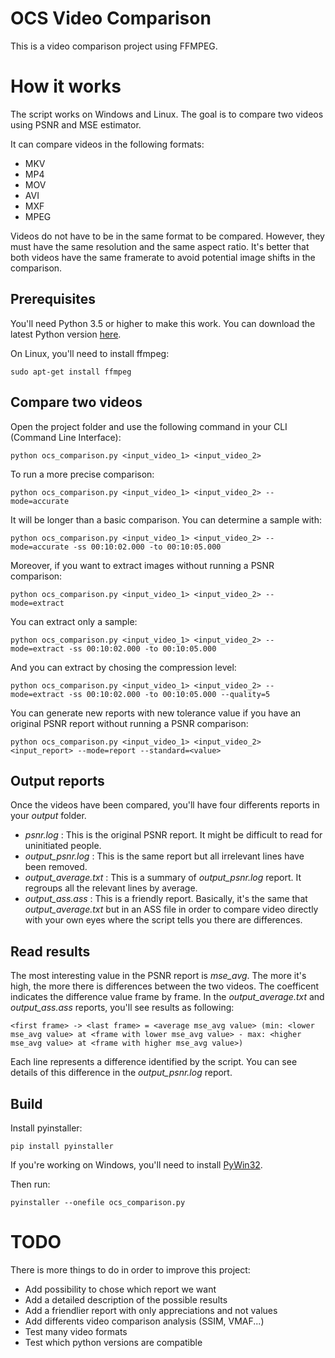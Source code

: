 # OCS Video Comparison

This is a video comparison project using FFMPEG.

# How it works

The script works on Windows and Linux.
The goal is to compare two videos using PSNR and MSE estimator.

It can compare videos in the following formats:
- MKV
- MP4
- MOV
- AVI
- MXF
- MPEG

Videos do not have to be in the same format to be compared. However, they must have the same resolution and the same aspect ratio. It's better that both videos have the same framerate to avoid potential image shifts in the comparison.

## Prerequisites

You'll need Python 3.5 or higher to make this work.
You can download the latest Python version [here](https://www.python.org/downloads/windows/).

On Linux, you'll need to install ffmpeg:
```CLI
sudo apt-get install ffmpeg
```

## Compare two videos

Open the project folder and use the following command in your CLI (Command Line Interface):
```CLI
python ocs_comparison.py <input_video_1> <input_video_2>
```

To run a more precise comparison:
```CLI
python ocs_comparison.py <input_video_1> <input_video_2> --mode=accurate
```
It will be longer than a basic comparison.
You can determine a sample with:
```CLI
python ocs_comparison.py <input_video_1> <input_video_2> --mode=accurate -ss 00:10:02.000 -to 00:10:05.000
```

Moreover, if you want to extract images without running a PSNR comparison:
```CLI
python ocs_comparison.py <input_video_1> <input_video_2> --mode=extract
```
You can extract only a sample:
```CLI
python ocs_comparison.py <input_video_1> <input_video_2> --mode=extract -ss 00:10:02.000 -to 00:10:05.000
```
And you can extract by chosing the compression level:
```CLI
python ocs_comparison.py <input_video_1> <input_video_2> --mode=extract -ss 00:10:02.000 -to 00:10:05.000 --quality=5
```

You can generate new reports with new tolerance value if you have an original PSNR report without running a PSNR comparison:
```CLI
python ocs_comparison.py <input_video_1> <input_video_2> <input_report> --mode=report --standard=<value>
```

## Output reports

Once the videos have been compared, you'll have four differents reports in your *output* folder.
- *psnr.log* : This is the original PSNR report. It might be difficult to read for uninitiated people.
- *output_psnr.log* : This is the same report but all irrelevant lines have been removed.
- *output_average.txt* : This is a summary of *output_psnr.log* report. It regroups all the relevant lines by average.
- *output_ass.ass* : This is a friendly report. Basically, it's the same that *output_average.txt* but in an ASS file in order to compare video directly with your own eyes where the script tells you there are differences.

## Read results

The most interesting value in the PSNR report is *mse_avg*. The more it's high, the more there is differences between the two videos.
The coefficent indicates the difference value frame by frame.
In the *output_average.txt* and *output_ass.ass* reports, you'll see results as following:
```
<first frame> -> <last frame> = <average mse_avg value> (min: <lower mse_avg value> at <frame with lower mse_avg value> - max: <higher mse_avg value> at <frame with higher mse_avg value>)
```
Each line represents a difference identified by the script. You can see details of this difference in the *output_psnr.log* report.

## Build

Install pyinstaller:
```CLI
pip install pyinstaller
```
If you're working on Windows, you'll need to install [PyWin32](https://github.com/mhammond/pywin32/releases).

Then run:
```CLI
pyinstaller --onefile ocs_comparison.py
```

# TODO

There is more things to do in order to improve this project:
- Add possibility to chose which report we want
- Add a detailed description of the possible results
- Add a friendlier report with only appreciations and not values
- Add differents video comparison analysis (SSIM, VMAF...)
- Test many video formats
- Test which python versions are compatible

